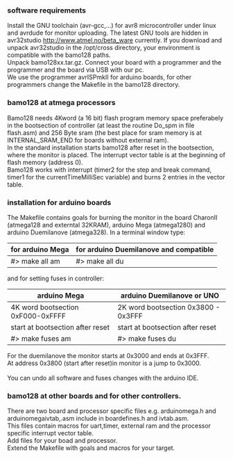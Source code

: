### software requirements ###
Install the GNU toolchain (avr-gcc,...) for avr8 microcontroller under linux and avrdude for monitor uploading. The latest GNU tools are hidden in avr32studio http://www.atmel.no/beta_ware currently.
If you download and unpack avr32studio in the /opt/cross directory, your environment is compatible with the bamo128 paths.<br>
Unpack bamo128xx.tar.gz. Connect your board with a programmer and the programmer and the board via USB with our pc.<br>
We use the programmer avrISPmkII for arduino boards, for other programmers change the Makefile in the bamo128 directory.<br>
<h3>bamo128 at atmega processors</h3>
Bamo128 needs 4Kword (a 16 bit) flash program memory space preferabely in the bootsection of controller (at least the routine Do_spm in file flash.asm) and 256 Byte sram (the best place for sram memory is at INTERNAL_SRAM_END for boards without external ram).<br>
In the standard installation starts bamo128 after reset in the bootsection, where the monitor is placed. The interrupt vector table is at the beginning of flash memory (address 0).<br>
Bamo128 works with interrupt (timer2 for the step and break command, timer1 for the currentTimeMilliSec variable) and burns 2 entries in the vector table.<br>
<h3>installation for arduino boards</h3>
The Makefile contains goals for burning the monitor in the board CharonII (atmega128 and externtal 32KRAM), arduino Mega (atmega1280) and arduino Duemilanove (atmega328). In a terminal window type:<br>
<table><thead><th>for arduino Mega </th><th>for arduino Duemilanove and compatible</th></thead><tbody>
<tr><td>#> make all am   </td><td>#> make all du                        </td></tr></tbody></table>



and for setting fuses in controller:<br>
<table><thead><th> arduino Mega</th><th> arduino Duemilanove or UNO</th></thead><tbody>
<tr><td> 4K word bootsection 0xF000-0xFFFF </td><td> 2K word bootsection 0x3800 - 0x3FFF</td></tr>
<tr><td>start at bootsection after reset  </td><td>  start at bootsection after reset   </td></tr>
<tr><td>#> make fuses am</td><td>#> make fuses du           </td></tr></tbody></table>


For the duemilanove the monitor starts at 0x3000 and ends at 0x3FFF.<br>
At address 0x3800 (start after reset)in monitor  is a jump to 0x3000.<br><br>
You can undo all software and fuses changes with the arduino IDE.<br>
<h3>bamo128 at other boards and for other controllers.</h3>
There are two board and processor specific files e.g. arduinomega.h and arduinomegaivtab,.asm include in boardefines.h and ivtab.asm.<br>
This files contain macros for uart,timer, external ram and the processor specific interrupt vector table.<br>
Add files for your boad and processor.<br>
Extend the Makefile with goals and macros for your target.